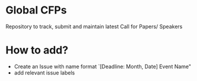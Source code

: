 # Global CFPs
Repository to track, submit and maintain latest Call for Papers/ Speakers

# How to add?
* Create an Issue with name format `[Deadline: Month, Date] Event Name"
* add relevant issue labels
